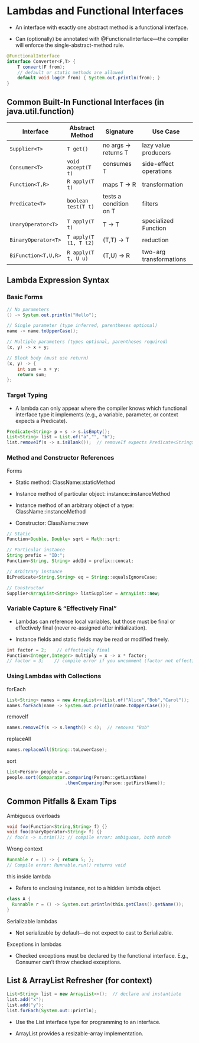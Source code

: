 # Lambdas and Functional Interfaces

* An interface with exactly one abstract method is a functional interface.

* Can (optionally) be annotated with @FunctionalInterface—the compiler will enforce the single-abstract-method rule.

```java
@FunctionalInterface
interface Converter<F,T> {
    T convert(F from);
    // default or static methods are allowed
    default void log(F from) { System.out.println(from); }
}
```

## Common Built-In Functional Interfaces (in java.util.function)

| Interface           | Abstract Method       | Signature              | Use Case                |
| ------------------- | --------------------- | ---------------------- | ----------------------- |
| `Supplier<T>`       | `T get()`             | no args → returns T    | lazy value producers    |
| `Consumer<T>`       | `void accept(T t)`    | consumes T             | side-effect operations  |
| `Function<T,R>`     | `R apply(T t)`        | maps T → R             | transformation          |
| `Predicate<T>`      | `boolean test(T t)`   | tests a condition on T | filters                 |
| `UnaryOperator<T>`  | `T apply(T t)`        | T → T                  | specialized Function    |
| `BinaryOperator<T>` | `T apply(T t1, T t2)` | (T,T) → T              | reduction               |
| `BiFunction<T,U,R>` | `R apply(T t, U u)`   | (T,U) → R              | two-arg transformations |



## Lambda Expression Syntax
### Basic Forms
```java
// No parameters
() -> System.out.println("Hello");

// Single parameter (type inferred, parentheses optional)
name -> name.toUpperCase();

// Multiple parameters (types optional, parentheses required)
(x, y) -> x + y;

// Block body (must use return)
(x, y) -> {
    int sum = x + y;
    return sum;
};
```

### Target Typing
* A lambda can only appear where the compiler knows which functional interface type it implements (e.g., a variable, parameter, or context expects a Predicate<String>).
```java
Predicate<String> p = s -> s.isEmpty();
List<String> list = List.of("a","", "b");
list.removeIf(s -> s.isBlank());  // removeIf expects Predicate<String>
```

### Method and Constructor References
Forms
* Static method: ClassName::staticMethod

* Instance method of particular object: instance::instanceMethod

* Instance method of an arbitrary object of a type: ClassName::instanceMethod

* Constructor: ClassName::new

```java
// Static
Function<Double, Double> sqrt = Math::sqrt;

// Particular instance
String prefix = "ID:";
Function<String, String> addId = prefix::concat;

// Arbitrary instance
BiPredicate<String,String> eq = String::equalsIgnoreCase;

// Constructor
Supplier<ArrayList<String>> listSupplier = ArrayList::new;
```

### Variable Capture & “Effectively Final”
* Lambdas can reference local variables, but those must be final or effectively final (never re-assigned after initialization).

* Instance fields and static fields may be read or modified freely.

```java
int factor = 2;    // effectively final
Function<Integer,Integer> multiply = x -> x * factor;
// factor = 3;    // compile error if you uncomment (factor not effectively final)
```

### Using Lambdas with Collections
forEach
```java
List<String> names = new ArrayList<>(List.of("Alice","Bob","Carol"));
names.forEach(name -> System.out.println(name.toUpperCase()));
```

removeIf
```java
names.removeIf(s -> s.length() < 4);  // removes "Bob"
```

replaceAll
```java
names.replaceAll(String::toLowerCase);
```

sort
```java
List<Person> people = …;
people.sort(Comparator.comparing(Person::getLastName)
                      .thenComparing(Person::getFirstName));
```

## Common Pitfalls & Exam Tips
Ambiguous overloads
```java
void foo(Function<String,String> f) {}
void foo(UnaryOperator<String> f) {}
// foo(s -> s.trim()); // compile error: ambiguous, both match
```

Wrong context
```java
Runnable r = () -> { return 5; };
// Compile error: Runnable.run() returns void
```

this inside lambda

* Refers to enclosing instance, not to a hidden lambda object.

```java
class A {
  Runnable r = () -> System.out.println(this.getClass().getName());
}
```

Serializable lambdas
* Not serializable by default—do not expect to cast to Serializable.

Exceptions in lambdas
* Checked exceptions must be declared by the functional interface. E.g., Consumer<T> can’t throw checked exceptions.

## List & ArrayList Refresher (for context)
```java
List<String> list = new ArrayList<>();  // declare and instantiate
list.add("x");
list.add("y");
list.forEach(System.out::println);
```

* Use the List interface type for programming to an interface.

* ArrayList provides a resizable-array implementation.

